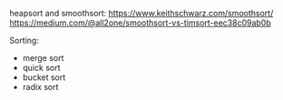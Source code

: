 heapsort and smoothsort:
https://www.keithschwarz.com/smoothsort/
https://medium.com/@all2one/smoothsort-vs-timsort-eec38c09ab0b

Sorting:
- merge sort
- quick sort
- bucket sort
- radix sort
